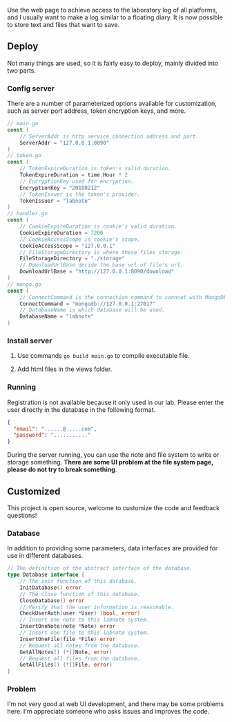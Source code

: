 Use the web page to achieve access to the laboratory log of all platforms, and I usually want to make a log similar to a floating diary. It is now possible to store text and files that want to save.

## Deploy

Not many things are used, so it is fairly easy to deploy, mainly divided into two parts.

### Config server

There are a number of parameterized options available for customization, such as server port address, token encryption keys, and more.

```go
// main.go
const (
	// ServerAddr is http service connection address and port.
	ServerAddr = "127.0.0.1:8090"
)
// token.go
const (
	// TokenExpireDuration is token's valid duration.
	TokenExpireDuration = time.Hour * 2
	// EncryptionKey used for encryption.
	EncryptionKey = "20180212"
	// TokenIssuer is the token's provider.
	TokenIssuer = "labnote"
)
// handler.go
const (
	// CookieExpireDuration is cookie's valid duration.
	CookieExpireDuration = 7200
	// CookieAccessScope is cookie's scope.
	CookieAccessScope = "127.0.0.1"
	// FileStorageDirectory is where these files storage.
	FileStorageDirectory = "./storage"
	// DownloadUrlBase decide the base url of file's url.
	DownloadUrlBase = "http://127.0.0.1:8090/download"
)
// mongo.go
const (
	// ConnectCommand is the connection command to conncet with MongoDB.
	ConnectCommand = "mongodb://127.0.0.1:27017"
	// DatabaseName is which database will be used.
	DatabaseName = "labnote"
)
```

### Install server

1. Use commands `go build main.go` to compile executable file.

2. Add html files in the views folder.

### Running

Registration is not available because it only used in our lab. Please enter the user directly in the database in the following format.

```json
{
  "email": "......@.....com",
  "password": "..........."
}
```

During the server running, you can use the note and file system to write or storage something. **There are some UI problem at the file system page, please do not try to break something**.

## Customized

This project is open source, welcome to customize the code and feedback questions!

### Database

In addition to providing some parameters, data interfaces are provided for use in different databases.

```go
// The definition of the abstract interface of the database.
type Database interface {
	// The init function of this database.
	InitDatabase() error
	// The close function of this database.
	CloseDatabase() error
	// Verify that the user information is reasonable.
	CheckUserAuth(user *User) (bool, error)
	// Insert one note to this labnote system.
	InsertOneNote(note *Note) error
	// Insert one file to this labnote system.
	InsertOneFile(file *File) error
	// Request all notes from the database.
	GetAllNotes() (*[]Note, error)
	// Request all files from the database.
	GetAllFiles() (*[]File, error)
}
```

### Problem

I'm not very good at web UI development, and there may be some problems here. I'm appreciate someone who asks issues and improves the code.
